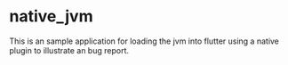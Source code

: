# native_jvm

This is an sample application for loading the jvm into flutter using a native plugin to 
illustrate an bug report.